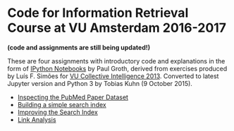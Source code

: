 Code for Information Retrieval Course at VU Amsterdam 2016-2017
===============================================================

**(code and assignments are still being updated!)**

These are four assignments with introductory code and explanations in the form
of [IPython Notebooks](http://ipython.org/notebook.html) by Paul Groth, derived
from exercises produced by Luís F. Simões for [VU Collective Intelligence
2013](https://github.com/lfsimoes/VU/tree/master/2013__Collective_Intelligence).
Converted to latest Jupyter version and Python 3 by Tobias Kuhn (9 October 2015).

* [Inspecting the PubMed Paper Dataset](01_inspecting.ipynb)
* [Building a simple search index](02_building.ipynb)
* [Improving the Search Index](03_improving.ipynb)
* [Link Analysis](04_analysis.ipynb)

